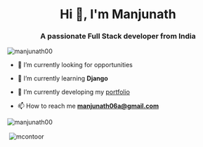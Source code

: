 <h1 align="center">Hi 👋, I'm Manjunath</h1>
<h3 align="center">A passionate Full Stack developer from India</h3>

<p align="left"> <img src="https://komarev.com/ghpvc/?username=manjunath00" alt="manjunath00" /> </p>

- 🔭 I’m currently looking for opportunities

- 🌱 I’m currently learning **Django**

- 🤝 I’m currently developing my [portfolio](http://manjunath00.vercel.app/)


- 📫 How to reach me **manjunath06a@gmail.com**

<p><img align="left" src="https://github-readme-stats.vercel.app/api/top-langs/?username=manjunath00&layout=compact" alt="manjunath00" /></p>

<br />
<p></p>

<p>&nbsp;<img align="center" src="https://github-readme-stats.vercel.app/api?username=manjunath00&show_icons=true" alt="mcontoor" /></p>
